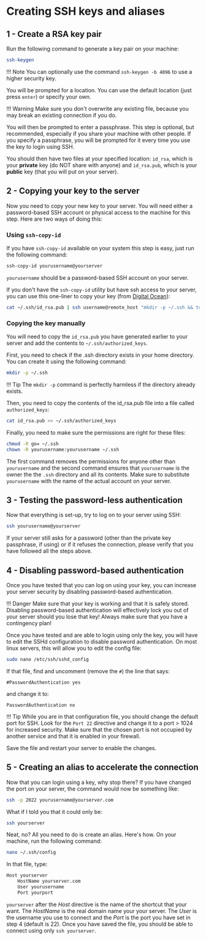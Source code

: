 # Creating SSH keys and aliases

## 1 - Create a RSA key pair

Run the following command to generate a key pair on your machine:

```bash
ssh-keygen
```

!!! Note
    You can optionally use the command `ssh-keygen -b 4096` to use a higher security key.

You will be prompted for a location. You can use the default location (just press `enter`) or specify your own.

!!! Warning
    Make sure you don't overwrite any existing file, because you may break an existing connection if you do.

You will then be prompted to enter a passphrase. This step is optional, but recommended, especially if you share your machine with other people. If you specify a passphrase, you will be prompted for it every time you use the key to login using SSH.

You should then have two files at your specified location: `id_rsa`, which is your **private** key (do NOT share with anyone) and `id_rsa.pub`, which is your **public** key (that you will put on your server).

## 2 - Copying your key to the server

Now you need to copy your new key to your server. You will need either a password-based SSH account or physical access to the machine for this step. Here are two ways of doing this:

### Using `ssh-copy-id`

If you have `ssh-copy-id` available on your system this step is easy, just run the following command:

```bash
ssh-copy-id yourusername@yourserver
```

`yourusername` should be a password-based SSH account on your server.

If you don't have the `ssh-copy-id` utility but have ssh access to your server, you can use this one-liner to copy your key (from [Digital Ocean](https://www.digitalocean.com/community/tutorials/how-to-set-up-ssh-keys-on-ubuntu-1804)): 

```bash
cat ~/.ssh/id_rsa.pub | ssh username@remote_host "mkdir -p ~/.ssh && touch ~/.ssh/authorized_keys && chmod -R go= ~/.ssh && cat >> ~/.ssh/authorized_keys"
```

### Copying the key manually

You will need to copy the `id_rsa.pub` you have generated earlier to your server and add the contents to `~/.ssh/authorized_keys`.

First, you need to check if the .ssh directory exists in your home directory. You can create it using the following command:

```bash
mkdir -p ~/.ssh
```

!!! Tip
    The `mkdir -p` command is perfectly harmless if the directory already exists.

Then, you need to copy the contents of the id_rsa.pub file into a file called `authorized_keys`:

```bash
cat id_rsa.pub >> ~/.ssh/authorized_keys
```

Finally, you need to make sure the permissions are right for these files:

```bash
chmod -R go= ~/.ssh
chown -R yourusername:yourusername ~/.ssh
```

The first command removes the permissions for anyone other than `yourusername` and the second command ensures that `yourusername` is the owner the the `.ssh` directory and all its contents. Make sure to substitute `yourusername` with the name of the actual account on your server.

## 3 - Testing the password-less authentication

Now that everything is set-up, try to log on to your server using SSH:

```bash
ssh yourusername@yourserver
```

If your server still asks for a password (other than the private key passphrase, if using) or if it refuses the connection, please verify that you have followed all the steps above.

## 4 - Disabling password-based authentication

Once you have tested that you can log on using your key, you can increase your server security by disabling password-based authentication.

!!! Danger
    Make sure that your key is working and that it is safely stored. Disabling password-based authentication will effectively lock you out of your server should you lose that key! Always make sure that you have a contingency plan!

Once you have tested and are able to login using only the key, you will have to edit the SSHd configuration to disable password authentication. On most linux servers, this will allow you to edit the config file:

```bash
sudo nano /etc/ssh/sshd_config
```

If that file, find and uncomment (remove the `#`) the line that says:

```
#PasswordAuthentication yes
```

and change it to:

```
PasswordAuthentication no
```

!!! Tip
    While you are in that configuration file, you should change the default port for SSH. Look for the `Port 22` directive and change it to a port > 1024 for increased security. Make sure that the chosen port is not occupied by another service and that it is enabled in your firewall.

Save the file and restart your server to enable the changes.

## 5 - Creating an alias to accelerate the connection

Now that you can login using a key, why stop there? If you have changed the port on your server, the command would now be something like:

```bash
ssh -p 2022 yourusername@yourserver.com
```

What if I told you that it could only be:

```bash
ssh yourserver
```

Neat, no? All you need to do is create an alias. Here's how. On your machine, run the following command:

```bash
nano ~/.ssh/config
```

In that file, type:

```bash
Host yourserver
    HostName yourserver.com
    User yourusername
    Port yourport
```

`yourserver` after the *Host* directive is the name of the shortcut that your want. The *HostName* is the real domain name your your server. The *User* is the username you use to connect and the *Port* is the port you have set in step 4 (default is 22). Once you have saved the file, you should be able to connect using only `ssh yourserver`.

